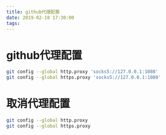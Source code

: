 ```yaml
---
title: github代理配置
date: 2019-02-18 17:30:00
tags:
---
```


# github代理配置

```bash
git config --global http.proxy 'socks5://127.0.0.1:1080'
git config --global https.proxy 'socks5://127.0.0.1:1080'
```

# 取消代理配置

```bash
git config --global http.proxy
git config --global https.proxy
```
